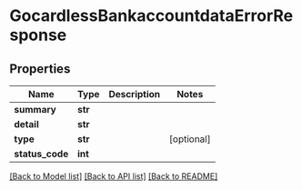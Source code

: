 # GocardlessBankaccountdataErrorResponse

## Properties
Name | Type | Description | Notes
------------ | ------------- | ------------- | -------------
**summary** | **str** |  | 
**detail** | **str** |  | 
**type** | **str** |  | [optional] 
**status_code** | **int** |  | 

[[Back to Model list]](../README.md#documentation-for-models) [[Back to API list]](../README.md#documentation-for-api-endpoints) [[Back to README]](../README.md)


